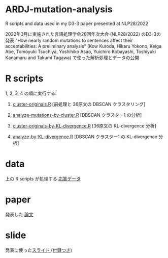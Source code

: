 # ARDJ-mutation-analysis

R scripts and data used in my D3-3 paper presented at NLP28/2022

2022年3月に実施された言語処理学会28回年次大会 (NLP28/2022) のD3-3の発表 "How nearly random mutations to sentences affect their acceptabilities: A preliminary analysis" (Kow Kuroda, Hikaru Yokono, Keiga Abe, Tomoyuki Tsuchiya, Yoshihiko Asao, Yuichiro Kobayashi, Toshiyuki Kanamaru and Takumi Tagawa) で使った解析処理とデータの公開

# R scripts

1, 2, 3, 4 の順に実行する:

1. [cluster-originals.R](cluster-originals.R) [前処理と 36原文の DBSCAN クラスタリング]

2. [analyze-mutations-by-cluster.R](analyze-mutations-by-clusters.R) [DBSCAN クラスター1 の分析]

3. [cluster-originals-by-KL-divergence.R](cluster-originals-by-KL-divergence.R) [36原文の KL-divergence 分析]

4. [analyze-by-KL-divergence.R](analyze-by-KL-divergence.R) [DBSCAN クラスター1 の KL-divergence 分析]



# data

上の R scripts が処理する [応答データ](data-s2u-sd-filtered1.csv)


# paper

発表した [論文](https://www.dropbox.com/s/ziesrj8o8yrz49b/ARDJ-mutation-analysis-nlp28.pdf?dl=0)

# slide

発表に使った[スライド (付録つき)](https://www.dropbox.com/s/atupwiesjqbzlss/ARDJ-mutation-analysis-nlp28-slides.pdf?dl=0)


